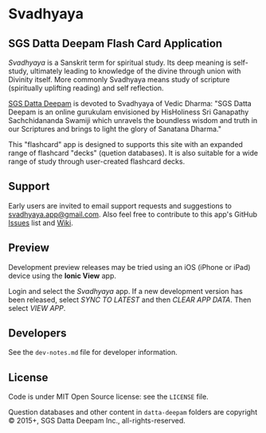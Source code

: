 Svadhyaya
=========

## SGS Datta Deepam Flash Card Application

*Svadhyaya* is a Sanskrit term for spiritual study. Its deep meaning is self-study, ultimately leading to knowledge of the divine through union with Divinity itself. More commonly Svadhyaya means study of scripture (spiritually uplifting reading) and self  reflection.

[SGS Datta Deepam](http://www.sgsdattadeepam.org) is devoted to Svadhyaya of Vedic Dharma: "SGS Datta Deepam is an online gurukulam envisioned by HisHoliness Sri Ganapathy Sachchidananda Swamiji which unravels the boundless wisdom and truth in our Scriptures and brings to light the glory of Sanatana Dharma."

This "flashcard" app is designed to supports this site with an expanded range of flashcard "decks" (quetion databases). It is also suitable for a wide range of study through user-created flashcard decks.

## Support

Early users are invited to email support requests and suggestions to <svadhyaya.app@gmail.com>. Also feel free to contribute to this app's GitHub [Issues](https://github.com/vasudeva-chaynes/Svadhyaya/issues) list and [Wiki](https://github.com/vasudeva-chaynes/Svadhyaya/wiki).

## Preview

Development preview releases may be tried using an iOS (iPhone or iPad) device using the **Ionic View** app. 

Login and select the *Svadhyaya* app. If a new development version has been released, select *SYNC TO LATEST* and then *CLEAR APP DATA*. Then select *VIEW APP*. 

## Developers

See the `dev-notes.md` file for developer information.

## License

Code is under MIT Open Source license: see the `LICENSE` file.

Question databases and other content in `datta-deepam` folders are copyright &copy; 2015+, SGS Datta Deepam Inc., all-rights-reserved.
